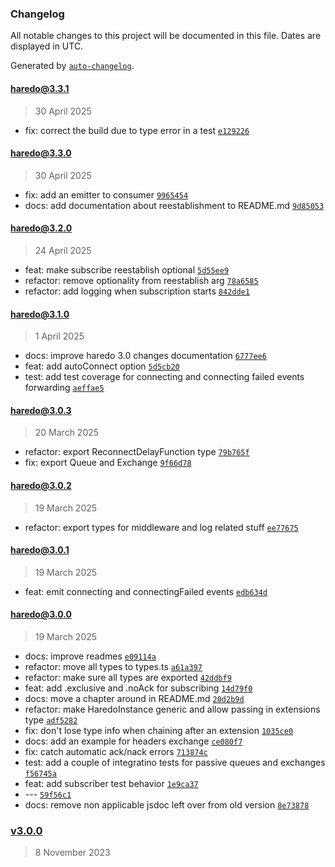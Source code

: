 ### Changelog

All notable changes to this project will be documented in this file. Dates are displayed in UTC.

Generated by [`auto-changelog`](https://github.com/CookPete/auto-changelog).

#### [haredo@3.3.1](https://github.com/KristjanTammekivi/Haredo/compare/haredo@3.3.0...haredo@3.3.1)

> 30 April 2025

- fix: correct the build due to type error in a test [`e129226`](https://github.com/KristjanTammekivi/Haredo/commit/e129226ae6ea3072b4356f50cf5e1f2fb594f683)

#### [haredo@3.3.0](https://github.com/KristjanTammekivi/Haredo/compare/haredo@3.2.0...haredo@3.3.0)

> 30 April 2025

- fix: add an emitter to consumer [`9965454`](https://github.com/KristjanTammekivi/Haredo/commit/99654540f9cb37a211b3b740996b0c40e7d9c135)
- docs: add documentation about reestablishment to README.md [`9d85053`](https://github.com/KristjanTammekivi/Haredo/commit/9d8505314bcee991c5b1706d56f2853d942e009d)

#### [haredo@3.2.0](https://github.com/KristjanTammekivi/Haredo/compare/haredo@3.1.0...haredo@3.2.0)

> 24 April 2025

- feat: make subscribe reestablish optional [`5d55ee9`](https://github.com/KristjanTammekivi/Haredo/commit/5d55ee91379f8a323731ee32d9890d0462423047)
- refactor: remove optionality from reestablish arg [`78a6585`](https://github.com/KristjanTammekivi/Haredo/commit/78a6585a9019e91e627280fe222534aeb09cc664)
- refactor: add logging when subscription starts [`842dde1`](https://github.com/KristjanTammekivi/Haredo/commit/842dde1be8a229dfadc5ccf8fc5a7b1c20494352)

#### [haredo@3.1.0](https://github.com/KristjanTammekivi/Haredo/compare/haredo@3.0.3...haredo@3.1.0)

> 1 April 2025

- docs: improve haredo 3.0 changes documentation [`6777ee6`](https://github.com/KristjanTammekivi/Haredo/commit/6777ee6b7921ecd06e611bece5f904064dbea3b5)
- feat: add autoConnect option [`5d5cb20`](https://github.com/KristjanTammekivi/Haredo/commit/5d5cb20148af4331c5a1a8a9b16fa3bd2cf00b86)
- test: add test coverage for connecting and connecting failed events forwarding [`aeffae5`](https://github.com/KristjanTammekivi/Haredo/commit/aeffae5cd1c99907e390139f1f8bbcf79f94b0f1)

#### [haredo@3.0.3](https://github.com/KristjanTammekivi/Haredo/compare/haredo@3.0.2...haredo@3.0.3)

> 20 March 2025

- refactor: export ReconnectDelayFunction type [`79b765f`](https://github.com/KristjanTammekivi/Haredo/commit/79b765f2c621da332ddd24b737ebdc31cf1da741)
- fix: export Queue and Exchange [`9f66d78`](https://github.com/KristjanTammekivi/Haredo/commit/9f66d7886050cfb8cb4173f79bc8fd6194d88c1f)

#### [haredo@3.0.2](https://github.com/KristjanTammekivi/Haredo/compare/haredo@3.0.1...haredo@3.0.2)

> 19 March 2025

- refactor: export types for middleware and log related stuff [`ee77675`](https://github.com/KristjanTammekivi/Haredo/commit/ee776759f3c5403f4068c2df4781ef1e44b5d79d)

#### [haredo@3.0.1](https://github.com/KristjanTammekivi/Haredo/compare/haredo@3.0.0...haredo@3.0.1)

> 19 March 2025

- feat: emit connecting and connectingFailed events [`edb634d`](https://github.com/KristjanTammekivi/Haredo/commit/edb634d405322a96094a02da18b4edd69e255c43)

#### [haredo@3.0.0](https://github.com/KristjanTammekivi/Haredo/compare/v3.0.0...haredo@3.0.0)

> 19 March 2025

- docs: improve readmes [`e09114a`](https://github.com/KristjanTammekivi/Haredo/commit/e09114afcffd21e134e266f9bc38eac8e2a3add1)
- refactor: move all types to types.ts [`a61a397`](https://github.com/KristjanTammekivi/Haredo/commit/a61a397cf4c4d75d132838d45942e2568ef6f6d4)
- refactor: make sure all types are exported [`42ddbf9`](https://github.com/KristjanTammekivi/Haredo/commit/42ddbf994ba6525667e84c9e898e91471c4ed3c8)
- feat: add .exclusive and .noAck for subscribing [`14d79f0`](https://github.com/KristjanTammekivi/Haredo/commit/14d79f0574dc409b6699322a1ad9f68db1c6831b)
- docs: move a chapter around in README.md [`20d2b9d`](https://github.com/KristjanTammekivi/Haredo/commit/20d2b9d4865774068ea5df86314867a0fd6f31c4)
- refactor: make HaredoInstance generic and allow passing in extensions type [`adf5282`](https://github.com/KristjanTammekivi/Haredo/commit/adf5282fa011418ab461eb6cfbbc7a658bf1f8b4)
- fix: don't lose type info when chaining after an extension [`1035ce0`](https://github.com/KristjanTammekivi/Haredo/commit/1035ce0497b4bce86979421520befbb8a155a4f3)
- docs: add an example for headers exchange [`ce080f7`](https://github.com/KristjanTammekivi/Haredo/commit/ce080f798fd7dbff5d56e6f96378c84e713a2f1c)
- fix: catch automatic ack/nack errors [`713874c`](https://github.com/KristjanTammekivi/Haredo/commit/713874c21152612b2f7e54257de47a170831dba7)
- test: add a couple of integratino tests for passive queues and exchanges [`f56745a`](https://github.com/KristjanTammekivi/Haredo/commit/f56745a594f994a5a704b8813637d4197a0525e6)
- feat: add subscriber test behavior [`1e9ca37`](https://github.com/KristjanTammekivi/Haredo/commit/1e9ca37d0034451f7e79406a93c014606d2e9211)
- --- [`59f56c1`](https://github.com/KristjanTammekivi/Haredo/commit/59f56c134025b17ffe0f58f34b0ffdd81771e4e8)
- docs: remove non applicable jsdoc left over from old version [`8e73878`](https://github.com/KristjanTammekivi/Haredo/commit/8e73878b4e4cfc576ff34f9b55e9c94f36d7bcea)

### [v3.0.0](https://github.com/KristjanTammekivi/Haredo/compare/v2.12.0...v3.0.0)

> 8 November 2023
